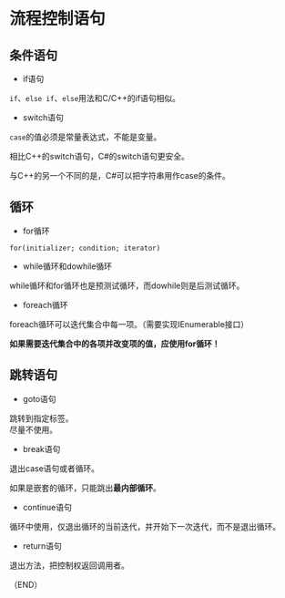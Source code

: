 # 流程控制语句    

## 条件语句    

- if语句    

`if`、`else if`、`else`用法和C/C++的if语句相似。      

- switch语句    

`case`的值必须是常量表达式，不能是变量。  

相比C++的switch语句，C#的switch语句更安全。    

与C++的另一个不同的是，C#可以把字符串用作case的条件。    

## 循环    

- for循环    

`for(initializer; condition; iterator)`    

- while循环和dowhile循环    

while循环和for循环也是预测试循环，而dowhile则是后测试循环。  

- foreach循环    

foreach循环可以迭代集合中每一项。（需要实现IEnumerable接口）    

**如果需要迭代集合中的各项并改变项的值，应使用for循环！**    


## 跳转语句    

- goto语句    

跳转到指定标签。  
尽量不使用。    

- break语句    

退出case语句或者循环。    

如果是嵌套的循环，只能跳出**最内部循环**。    


- continue语句    

循环中使用，仅退出循环的当前迭代，并开始下一次迭代，而不是退出循环。    

- return语句    

退出方法，把控制权返回调用者。    



（END）    